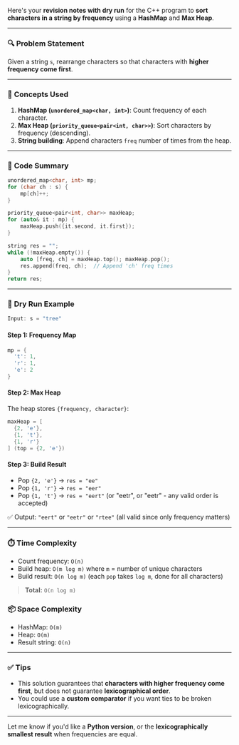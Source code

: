 Here's your **revision notes with dry run** for the C++ program to **sort characters in a string by frequency** using a **HashMap** and **Max Heap**.

---

### 🔍 **Problem Statement**

Given a string `s`, rearrange characters so that characters with **higher frequency come first**.

---

### 🧠 **Concepts Used**

1. **HashMap (`unordered_map<char, int>`)**: Count frequency of each character.
2. **Max Heap (`priority_queue<pair<int, char>>`)**: Sort characters by frequency (descending).
3. **String building**: Append characters `freq` number of times from the heap.

---

### 🧾 **Code Summary**

```cpp
unordered_map<char, int> mp;
for (char ch : s) {
    mp[ch]++;
}

priority_queue<pair<int, char>> maxHeap;
for (auto& it : mp) {
    maxHeap.push({it.second, it.first});
}

string res = "";
while (!maxHeap.empty()) {
    auto [freq, ch] = maxHeap.top(); maxHeap.pop();
    res.append(freq, ch);  // Append 'ch' freq times
}
return res;
```

---

### 🧪 **Dry Run Example**

```cpp
Input: s = "tree"
```

#### Step 1: Frequency Map

```cpp
mp = {
  't': 1,
  'r': 1,
  'e': 2
}
```

#### Step 2: Max Heap

The heap stores `{frequency, character}`:

```cpp
maxHeap = [
  {2, 'e'},
  {1, 't'},
  {1, 'r'}
] (top = {2, 'e'})
```

#### Step 3: Build Result

* Pop `{2, 'e'}` → `res = "ee"`
* Pop `{1, 'r'}` → `res = "eer"`
* Pop `{1, 't'}` → `res = "eert"` (or "eetr", or "eetr" - any valid order is accepted)

✅ Output: `"eert"` or `"eetr"` or `"rtee"` (all valid since only frequency matters)

---

### ⏱️ **Time Complexity**

* Count frequency: `O(n)`
* Build heap: `O(m log m)` where `m` = number of unique characters
* Build result: `O(n log m)` (each `pop` takes `log m`, done for all characters)

> **Total:** `O(n log m)`

### 📦 **Space Complexity**

* HashMap: `O(m)`
* Heap: `O(m)`
* Result string: `O(n)`

---

### ✅ Tips

* This solution guarantees that **characters with higher frequency come first**, but does not guarantee **lexicographical order**.
* You could use a **custom comparator** if you want ties to be broken lexicographically.

---

Let me know if you'd like a **Python version**, or the **lexicographically smallest result** when frequencies are equal.
